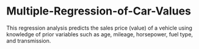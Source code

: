 # Multiple-Regression-of-Car-Values
This regression analysis predicts the sales price (value) of a vehicle using knowledge of prior variables such as age, mileage, horsepower, fuel type, and transmission.
